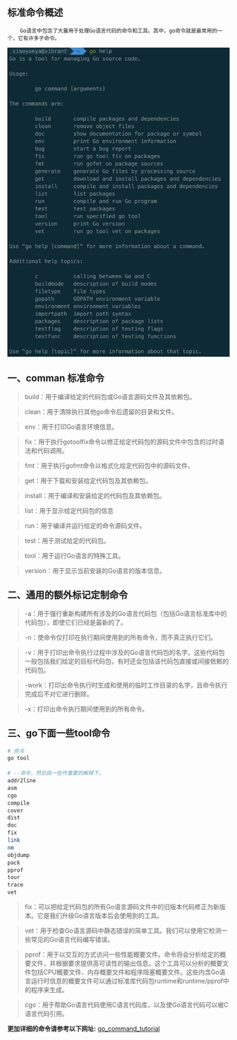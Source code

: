 ## 标准命令概述
~~~
    Go语言中包含了大量用于处理Go语言代码的命令和工具。其中，go命令就是最常用的一个，它有许多子命令。
~~~
![标准命令](./images/go-command-01.png)

## 一、comman 标准命令
> build：用于编译给定的代码包或Go语言源码文件及其依赖包。

> clean：用于清除执行其他go命令后遗留的目录和文件。

> env：用于打印Go语言环境信息。

> fix：用于执行gotoolfix命令以修正给定代码包的源码文件中包含的过时语法和代码调用。

> fmt：用于执行gofmt命令以格式化给定代码包中的源码文件。

> get：用于下载和安装给定代码包及其依赖包。

> install：用于编译和安装给定的代码包及其依赖包。

> list：用于显示给定代码包的信息

> run：用于编译并运行给定的命令源码文件。

> test：用于测试给定的代码包。

> tool：用于运行Go语言的特殊工具。

> version：用于显示当前安装的Go语言的版本信息。

## 二、通用的额外标记定制命令

> -a：用于强行重新构建所有涉及的Go语言代码包（包括Go语言标准库中的代码包），即使它们已经是最新的了。

> -n：使命令仅打印在执行期间使用到的所有命令，而不真正执行它们。

> -v：用于打印出命令执行过程中涉及的Go语言代码包的名字。这些代码包一般包括我们给定的目标代码包，有时还会包括该代码包直接或间接依赖的代码包。

> -work：打印出命令执行时生成和使用的临时工作目录的名字，且命令执行完成后不对它进行删除。

> -x：打印出命令执行期间使用到的所有命令。

## 三、go下面一些tool命令
```bash
# 命令
go tool

# --命令，然后挑一些作重要的解释下。
addr2line
asm
cgo
compile
cover
dist
doc
fix
link
nm
objdump
pack
pprof
tour
trace
vet
```
>  fix：可以把给定代码包的所有Go语言源码文件中的旧版本代码修正为新版本。它是我们升级Go语言版本后会使用到的工具。

> vet：用于检查Go语言源码中静态错误的简单工具。我们可以使用它检测一些常见的Go语言代码编写错误。

> pprof：用于以交互的方式访问一些性能概要文件。命令将会分析给定的概要文件，并根据要求提供高可读性的输出信息。这个工具可以分析的概要文件包括CPU概要文件、内存概要文件和程序阻塞概要文件。这些内含Go语言运行时信息的概要文件可以通过标准库代码包runtime和runtime/pprof中的程序来生成。

> cgo：用于帮助Go语言代码使用C语言代码库，以及使Go语言代码可以被C语言代码引用。

**更加详细的命令请参考以下网址:**
[go_command_tutorial](https://github.com/hyper0x/go_command_tutorial)
